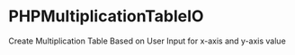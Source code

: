 # PHPMultiplicationTableIO

Create Multiplication Table Based on User Input for x-axis and y-axis value
